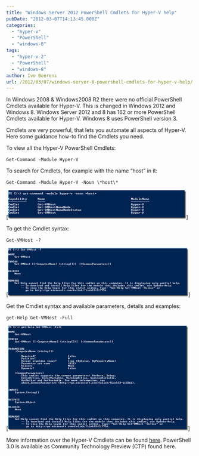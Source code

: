 ```yaml
---
title: "Windows Server 2012 PowerShell Cmdlets for Hyper-V help"
pubDate: "2012-03-07T14:13:45.000Z"
categories: 
  - "hyper-v"
  - "PowerShell"
  - "windows-8"
tags: 
  - "hyper-v-2"
  - "PowerShell"
  - "windows-8"
author: Ivo Beerens
url: /2012/03/07/windows-server-8-powershell-cmdlets-for-hyper-v-help/
---
```


In Windows 2008 & Windows2008 R2 there were no official PowerShell Cmdlets available for Hyper-V. This is changed in Windows 2012 and Windows 8. Windows Server 2012 and 8 has 162 or more PowerShell Cmdlets available for Hyper-V. Windows 8 uses PowerShell version 3.

Cmdlets are very powerful, that lets you automate all aspects of Hyper-V.  Here some guidance how-to find the Cmdlets you need.

To view all the Hyper-V PowerShell Cmdlets:
```
Get-Command -Module Hyper-V
```
To search for Cmdlets, for example with the name “host” in it:

```
Get-Command -Module Hyper-V -Noun \*host\*
```

[![image](images/image_thumb.png)]

To get the Cmdlet syntax:
```
Get-VMHost -?
```
[![image](images/image_thumb1.png)]

Get the Cmdlet syntax and available parameters, details and examples:
```
get-Help Get-VMHost -Full
```
[![image](images/image_thumb2.png)]

More information over the Hyper-V Cmdlets can be found [here](https://technet.microsoft.com/en-us/library/hh848559.aspx). PowerShell 3.0 is available as Community Technology Preview (CTP) found here.